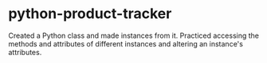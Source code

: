# python-product-tracker
Created a Python class and made instances from it. Practiced accessing the methods and attributes of different instances and altering an instance's attributes.
